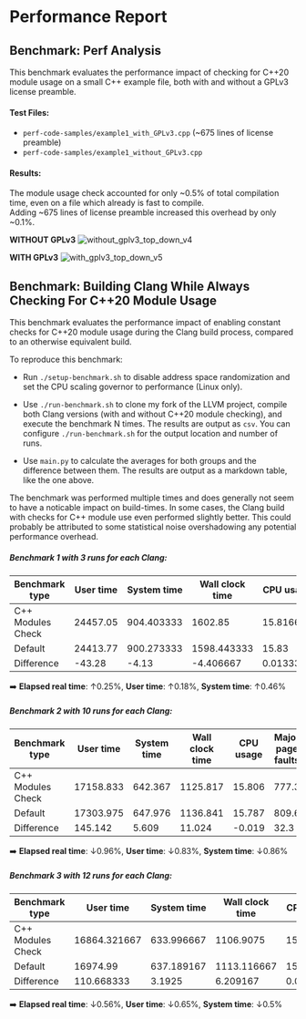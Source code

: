 # Performance Report

## Benchmark: Perf Analysis

This benchmark evaluates the performance impact of checking for C++20 module usage on a small C++ example file, both with and without a GPLv3 license preamble.  

#### Test Files:  

- `perf-code-samples/example1_with_GPLv3.cpp` (~675 lines of license preamble)  
- `perf-code-samples/example1_without_GPLv3.cpp`  

#### Results:

The module usage check accounted for only ~0.5% of total compilation time, even on a file which already is fast to compile.  
Adding ~675 lines of license preamble increased this overhead by only ~0.1%.

**WITHOUT GPLv3**
![without_gplv3_top_down_v4](https://github.com/user-attachments/assets/5e73916a-9d6f-4087-a56e-cd1e514d5fbc)

**WITH GPLv3**
![with_gplv3_top_down_v5](https://github.com/user-attachments/assets/2b0d7cd9-1ca9-414d-af59-83af5575dfac)

## Benchmark: Building Clang While Always Checking For C++20 Module Usage

This benchmark evaluates the performance impact of enabling constant checks for C++20 module usage during the Clang build process, compared to an otherwise equivalent build.  

To reproduce this benchmark:

- Run `./setup-benchmark.sh` to disable address space randomization and set the CPU scaling governor to performance (Linux only).

- Use `./run-benchmark.sh` to clone my fork of the LLVM project, compile both Clang versions (with and without C++20 module checking), and execute the benchmark N times.
  The results are output as `csv`. You can configure `./run-benchmark.sh` for the output location and number of runs.

- Use `main.py` to calculate the averages for both groups and the difference between them.
  The results are output as a markdown table, like the one above.

The benchmark was performed multiple times and does generally not seem to have a noticable impact on build-times.
In some cases, the Clang build with checks for C++ module use even performed slightly better. This could probably be attributed 
to some statistical noise overshadowing any potential performance overhead.

##### Benchmark 1 with 3 runs for each Clang:
| Benchmark type    | User time | System time | Wall clock time | CPU usage | Major page faults | Minor page faults | Swaps |
|-------------------|-----------|-------------|-----------------|-----------|-------------------|-------------------|-------|
| C++ Modules Check | 24457.05  | 904.403333  | 1602.85         | 15.816667 | 780.333333        | 1.6441e8          | 0.0   |
| Default           | 24413.77  | 900.273333  | 1598.443333     | 15.83     | 724.0             | 1.64440975e8      | 0.0   |
| Difference        | -43.28    | -4.13       | -4.406667       | 0.013333  | -56.333333        | 29988.333333      | 0.0   |  

➡️ **Elapsed real time**: ↑0.25%, **User time**: ↑0.18%, **System time**: ↑0.46% 

##### Benchmark 2 with 10 runs for each Clang:
| Benchmark type    | User time |  System time | Wall clock time | CPU usage | Major page faults | Minor page faults | Swaps  |
|-------------------|-----------|--------------|-----------------|-----------|-------------------|-------------------|--------|
| C++ Modules Check | 17158.833 | 642.367      | 1125.817        | 15.806    | 777.3             | 1.64306193e8      | 0.0    |
| Default           | 17303.975 | 647.976      | 1136.841        | 15.787    | 809.6             | 1.6430e8          | 0.0    |
| Difference        | 145.142   | 5.609        | 11.024          | -0.019    | 32.3              | -7197.3           | 0.0    |

➡️ **Elapsed real time**: ↓0.96%, **User time**: ↓0.83%, **System time**: ↓0.86% 

##### Benchmark 3 with 12 runs for each Clang:
| Benchmark type    | User time    | System time | Wall clock time | CPU usage | Major page faults | Minor page faults | Swaps |
|-------------------|--------------|-------------|-----------------|-----------|-------------------|-------------------|-------|
| C++ Modules Check | 16864.321667 | 633.996667  | 1106.9075       | 15.803333 | 737.916667        | 1.6437e8          | 0.0   |
| Default           | 16974.99     | 637.189167  | 1113.116667     | 15.819167 | 721.75            | 1.6443e8          | 0.0   |
| Difference        | 110.668333   | 3.1925      | 6.209167        | 0.015833  | -16.166667        | 61695.166667      | 0.0   |

➡️ **Elapsed real time**: ↓0.56%, **User time**: ↓0.65%, **System time**: ↓0.5% 

